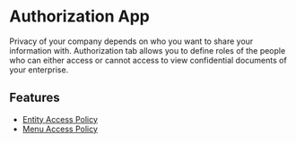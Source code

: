 # Authorization App

Privacy of your company depends on who you want to share your information with. Authorization tab allows you to define roles of the people who can either access or cannot access to view confidential documents of your enterprise.

## Features

- [Entity Access Policy](/authorization/entity-access-policy)
- [Menu Access Policy](/authorization/menu-access-policy)
